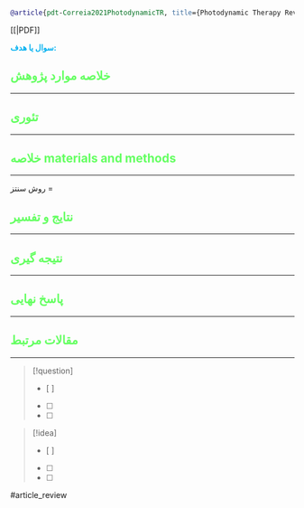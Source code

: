 
```bibtex

@article{pdt-Correia2021PhotodynamicTR, title={Photodynamic Therapy Review: Principles, Photosensitizers, Applications, and Future Directions}, author={Jos{\'e} Higino Gomes Correia and Jos{\'e} A. Rodrigues and Sara Pimenta and Tao Dong and Zhaochu Yang}, journal={Pharmaceutics}, year={2021}, volume={13}, url={https://api.semanticscholar.org/CorpusID:237935290} }


```

[[|PDF]]

**<span style="color:#00b0f0">سوال یا هدف:</span>**



## <span style="color:#64ff61">خلاصه موارد پژوهش</span>
---

## <span style="color:#64ff61">تئوری</span>
---



## <span style="color:#64ff61">خلاصه materials and methods</span>
---

روش سنتز = 



## <span style="color:#64ff61"> نتایج و تفسیر</span>
---



## <span style="color:#64ff61">نتیجه گیری</span>
---



## <span style="color:#64ff61">پاسخ نهایی</span>
---




## <span style="color:#64ff61">مقالات مرتبط</span>
---





> [!question] 
>- [ ] 
>- [ ]  
>- [ ] 


> [!idea] 
> - [ ] 
>- [ ] 
>- [ ] 



#article_review
